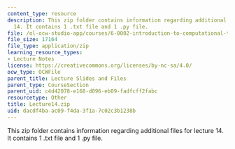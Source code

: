 ```yaml
---
content_type: resource
description: This zip folder contains information regarding additional files for lecture
  14. It contains 1 .txt file and 1 .py file.
file: /ol-ocw-studio-app/courses/6-0002-introduction-to-computational-thinking-and-data-science-fall-2016/dacdf4baac09f4da3f1a7c02c3b1238b_Lecture14.zip
file_size: 17164
file_type: application/zip
learning_resource_types:
- Lecture Notes
license: https://creativecommons.org/licenses/by-nc-sa/4.0/
ocw_type: OCWFile
parent_title: Lecture Slides and Files
parent_type: CourseSection
parent_uid: c4d42078-e168-d096-eb09-fadfcff2fabc
resourcetype: Other
title: Lecture14.zip
uid: dacdf4ba-ac09-f4da-3f1a-7c02c3b1238b
---
```

This zip folder contains information regarding additional files for lecture 14. It contains 1 .txt file and 1 .py file.